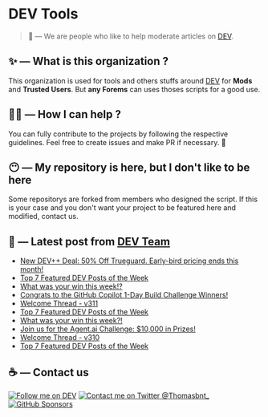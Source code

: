 # DEV Tools

> 🔧 — We are people who like to help moderate articles on [DEV](https://dev.to).

## ✨ — What is this organization ?

This organization is used for tools and others stuffs around [DEV](https://dev.to) for **Mods** and **Trusted Users**. But __any Forems__ can uses thoses scripts for a good use.


## 💪🏼 — How I can help ?

You can fully contribute to the projects by following the respective guidelines. Feel free to create issues and make PR if necessary. 🎉

## 😶 — My repository is here, but I don't like to be here

Some repositorys are forked from members who designed the script. If this is your case and you don't want your project to be featured here and modified, contact us.

## 📝 — Latest post from [DEV Team](https://dev.to/devteam)

<!-- BLOG-POST-LIST:START -->
- [New DEV++ Deal: 50% Off Trueguard. Early-bird pricing ends this month!](https://dev.to/devteam/new-dev-deal-50-off-trueguard-early-bird-pricing-ends-this-month-4igk)
- [Top 7 Featured DEV Posts of the Week](https://dev.to/devteam/top-7-featured-dev-posts-of-the-week-gk6)
- [What was your win this week!?](https://dev.to/devteam/what-was-your-win-this-week-odp)
- [Congrats to the GitHub Copilot 1-Day Build Challenge Winners!](https://dev.to/devteam/congrats-to-the-github-copilot-1-day-build-challenge-winners-4iok)
- [Welcome Thread - v311](https://dev.to/devteam/welcome-thread-v311-4g24)
- [Top 7 Featured DEV Posts of the Week](https://dev.to/devteam/top-7-featured-dev-posts-of-the-week-3ob4)
- [What was your win this week?!](https://dev.to/devteam/what-was-your-win-this-week-2eei)
- [Join us for the Agent.ai Challenge: $10,000 in Prizes!](https://dev.to/devteam/join-us-for-the-agentai-challenge-10000-in-prizes-dh9)
- [Welcome Thread - v310](https://dev.to/devteam/welcome-thread-v310-348i)
- [Top 7 Featured DEV Posts of the Week](https://dev.to/devteam/top-7-featured-dev-posts-of-the-week-528)
<!-- BLOG-POST-LIST:END -->


## ☕ — Contact us

[![Follow me on DEV](https://img.shields.io/badge/dev.to-%2308090A.svg?&style=for-the-badge&logo=dev.to&logoColor=white&alt=devto)](https://dev.to/thomasbnt)
[![Contact me on Twitter @Thomasbnt_](https://img.shields.io/badge/Contact%20me%20on%20Twitter-%231DA1F2.svg?&style=for-the-badge&logo=twitter&logoColor=white&alt=twitter)](https://twitter.com/messages/1142357270-1142357270?text=Hello,%20I%20contact%20you%20from%20devtotools%20&recipient_id=1142357270) [![GitHub Sponsors](https://img.shields.io/badge/Sponsor%20me-%23EA54AE.svg?&style=for-the-badge&logo=github-sponsors&logoColor=white)](https://github.com/sponsors/thomasbnt)


